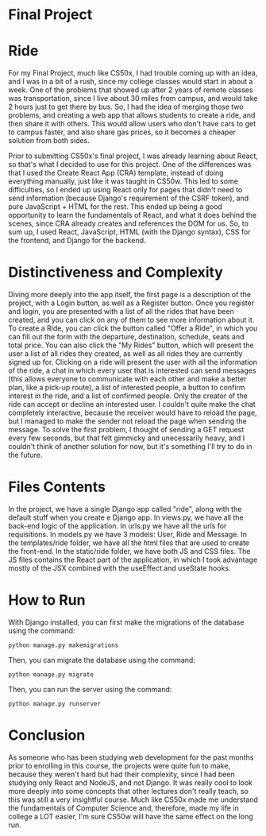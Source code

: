 # Final Project

# Ride

For my Final Project, much like CS50x, I had trouble coming up with an idea, and I was in a bit of a rush, since my college classes would start in about a week. One of the problems that showed up after 2 years of remote classes was transportation, since I live about 30 miles from campus, and would take 2 hours just to get there by bus. So, I had the idea of merging those two problems, and creating a web app that allows students to create a ride, and then share it with others. This would allow users who don't have cars to get to campus faster, and also share gas prices, so it becomes a cheaper solution from both sides.

Prior to submitting CS50x's final project, I was already learning about React, so that's what I decided to use for this project. One of the differences was that I used the Create React App (CRA) template, instead of doing everything manually, just like it was taught in CS50w. This led to some difficulties, so I ended up using React only for pages that didn't need to send information (because Django's requirement of the CSRF token), and pure JavaScript + HTML for the rest. This ended up being a good opportunity to learn the fundamentals of React, and what it does behind the scenes, since CRA already creates and references the DOM for us. So, to sum up, I used React, JavaScript, HTML (with the Django syntax), CSS for the frontend, and Django for the backend.

# Distinctiveness and Complexity

Diving more deeply into the app itself, the first page is a description of the project, with a Login button, as well as a Register button. Once you register and login, you are presented with a list of all the rides that have been created, and you can click on any of them to see more information about it. To create a Ride, you can click the button called "Offer a Ride", in which you can fill out the form with the departure, destination, schedule, seats and total price. You can also click the "My Rides" button, which will present the user a list of all rides they created, as well as all rides they are currently signed up for. Clicking on a ride will present the user with all the information of the ride, a chat in which every user that is interested can send messages (this allows everyone to communicate with each other and make a better plan, like a pick-up route), a list of interested people, a button to confirm interest in the ride, and a list of confirmed people. Only the creator of the ride can accept or decline an interested user. I couldn't quite make the chat completely interactive, because the receiver would have to reload the page, but I managed to make the sender not reload the page when sending the message. To solve the first problem, I thought of sending a GET request every few seconds, but that felt gimmicky and unecessarily heavy, and I couldn't think of another solution for now, but it's something I'll try to do in the future.

# Files Contents

In the project, we have a single Django app called "ride", along with the default stuff when you create e Django app. In views.py, we have all the back-end logic of the application. In urls.py we have all the urls for requisitions. In models.py we have 3 models: User, Ride and Message. In the templates/ride folder, we have all the html files that are used to create the front-end. In the static/ride folder, we have both JS and CSS files. The JS files contains the React part of the application, in which I took advantage mostly of the JSX combined with the useEffect and useState hooks.

# How to Run

With Django installed, you can first make the migrations of the database using the command:

    python manage.py makemigrations

Then, you can migrate the database using the command:

    python manage.py migrate

Then, you can run the server using the command:

    python manage.py runserver

# Conclusion

As someone who has been studying web development for the past months prior to enrolling in this course, the projects were quite fun to make, because they weren't hard but had their complexity, since I had been studying only React and NodeJS, and not Django. It was really cool to look more deeply into some concepts that other lectures don't really teach, so this was still a very insightful course. Much like CS50x made me understand the fundamentals of Computer Science and, therefore, made my life in college a LOT easier, I'm sure CS50w will have the same effect on the long run.
